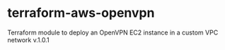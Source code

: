 # terraform-aws-openvpn
Terraform module to deploy an OpenVPN EC2 instance in a custom VPC network
v.1.0.1

